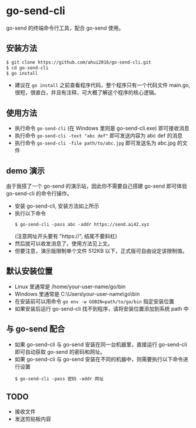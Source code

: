 # go-send-cli

go-send 的终端命令行工具，配合 go-send 使用。


## 安装方法

```sh
$ git clone https://github.com/ahui2016/go-send-cli.git
$ cd go-send-cli
$ go install
```

- 建议在 `go install` 之前查看程序代码，整个程序只有一个代码文件 main.go, 很短，很直白，并且有注释，可大概了解这个程序的核心逻辑。


## 使用方法

- 执行命令 `go-send-cli` (在 Windows 里则是 go-send-cli.exe) 即可接收消息
- 执行命令 `go-send-cli -text "abc def"` 即可发送内容为 abc def 的消息
- 执行命令 `go-send-cli -file path/to/abc.jpg` 即可发送名为 abc.jpg 的文件


## demo 演示

由于我搭了一个 go-send 的演示站，因此你不需要自己搭建 go-send 即可体验 go-send-cli 的命令行操作。

- 安装 go-send-cli, 安装方法如上所示
- 执行以下命令
  ```
  $ go-send-cli -pass abc -addr https://send.ai42.xyz
  ```
  (注意网址开头要有 "https://", 结尾不要斜杠)
- 然后就可以收发消息了，使用方法见上文。
- 但要注意，演示版限制单个文件 512KB 以下，正式版可自由设定该限制值。


## 默认安装位置

- Linux 里通常是 /home/your-user-name/go/bin
- Windows 里通常是 C:\Users\your-user-name\go\bin
- 在安装前可以用命令 `go env -w GOBIN=path/to/go/bin` 指定安装位置
- 如果安装后运行 go-send-cli 找不到程序，请将安装位置添加到系统 path 中


## 与 go-send 配合

- 如果 go-send-cli 与 go-send 安装在同一台机器里，直接运行 go-send-cli 即可自动获取 go-send 的密码和网址。
- 如果 go-send-cli 与 go-send 安装在不同的机器中，则需要执行以下命令进行设置
  ```
  $ go-send-cli -pass 密码 -addr 网址
  ```


## TODO

- 接收文件
- 发送剪贴板内容
